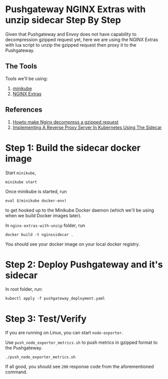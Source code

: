 Pushgateway NGINX Extras with unzip sidecar Step By Step
==================

Given that Pushgateway and Envoy does not have capability to decompression gzipped request yet, here we are using the NGINX Extras with lua script to unzip the gzipped request then proxy it to the Pushgateway.

The Tools
---------

Tools we'll be using:

1. [minikube](https://github.com/kubernetes/minikube)
2. [NGINX Extras](https://www.getpagespeed.com/nginx-extras)

References
---------

1. [Howto make Nginx decompress a gzipped request](https://www.pataliebre.net/howto-make-nginx-decompress-a-gzipped-request.html#.Xr6Ip3VKg8q)
2. [Implementing A Reverse Proxy Server In Kubernetes Using The Sidecar](https://www.magalix.com/blog/implemeting-a-reverse-proxy-server-in-kubernetes-using-the-sidecar-pattern)

Step 1: Build the sidecar docker image
================

Start `minikube`,

```minikube start```

Once minikube is started, run

```eval $(minikube docker-env)```

to get hooked up to the Minikube Docker daemon (which we'll be using when we build Docker images later).

In `nginx-extras-with-unzip` folder, run

```docker build -t nginxsidecar .```

You should see your docker image on your local docker registry.


Step 2: Deploy Pushgateway and it's sidecar
================

In root folder, run:

```kubectl apply -f pushgateway_deployment.yaml```

Step 3: Test/Verify
================

If you are running on Linux, you can start `node-exporter`.

Use `push_node_exporter_metrics.sh` to push metrics in gzipped format to the Pushgateway.

```./push_node_exporter_metrics.sh```

If all good, you should see `200` response code from the aforementioned command.
